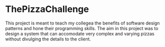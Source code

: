 # ThePizzaChallenge

This project is meant to teach my collegea the benefits of software design patterns and hone their programming skills.
The aim in this project was to design a system that can accomodate very complex and varying pizzas without divulging the details to the client.
